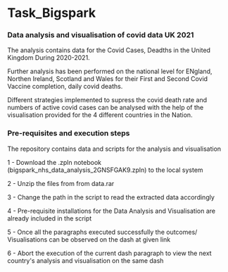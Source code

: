 # Task_Bigspark

### Data analysis and visualisation of covid data UK 2021

The analysis contains data for the Covid Cases, Deadths in the United Kingdom During 2020-2021. 

Further analysis has been performed on the national level for ENgland, Northen Ireland, Scotland and Wales for their First and Second Covid Vaccine completion, daily covid deaths.

Different strategies implemented to supress the covid death rate and numbers of active covid cases can be analysed with the help of the visualisation provided for the 4 different countries in the Nation.

### Pre-requisites and execution steps
The repository contains data and scripts for the analysis and visualisation

1 - Download the .zpln notebook (bigspark_nhs_data_analysis_2GNSFGAK9.zpln) to the local system

2 - Unzip the files from from data.rar

3 - Change the path in the script to read the extracted data accordingly

4 - Pre-requisite installations for the Data Analysis and Visualisation are already included in the script

5 - Once all the paragraphs executed successfully the outcomes/ Visualisations can be observed on the dash at given link

6 - Abort the execution of the current dash paragraph to view the next country's analysis and visualisation on the same dash


